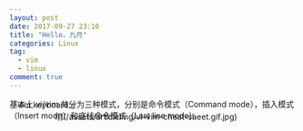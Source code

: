 ```yaml
---
layout: post
date: 2017-09-27 23:10
title: "Hello，九月"
categories: Linux
tag:
  - vim
  - linux
comment: true
---
```



基本上 vi/vim 共分为三种模式，分别是命令模式（Command mode），插入模式（Insert mode）和底线命令模式（Last line mode）。 


<div style="margin-left:80px; margin-right:80px;margin-top:-30px;margin-bottom:-40px">
![](/assets/articleImg/vi-vim-cheat-sheet.gif.jpg)
</div>
<div class="caption">『vim keyboard.』</div>

